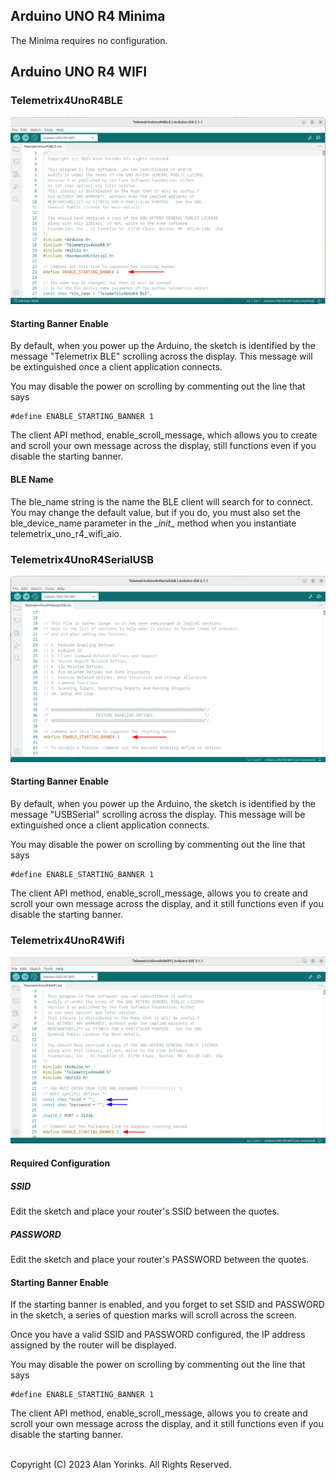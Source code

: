 

## Arduino UNO R4 Minima

The Minima requires no configuration.

## Arduino UNO R4 WIFI

### Telemetrix4UnoR4BLE

![](images/config_ble_server.png)

#### Starting Banner Enable

By default, when you power up the Arduino, the sketch is identified by the message
"Telemetrix BLE" scrolling across the display. This message will be extinguished once a 
client application connects.

You may disable the power on scrolling by commenting out the line that says
```angular2html
#define ENABLE_STARTING_BANNER 1
```

The client API method, enable_scroll_message, which allows you to create and scroll your
own message
across the display, still functions even if you disable the starting banner.


#### BLE Name
The ble_name string is the name the BLE client will search for to connect. You may 
change the default value, but if you do, you must also set the 
ble_device_name parameter in the \__init__ method when you 
instantiate telemetrix_uno_r4_wifi_aio.

### Telemetrix4UnoR4SerialUSB

![](images/config_serial_server.png)

#### Starting Banner Enable

By default, when you power up the Arduino, the sketch is identified by the message
"USBSerial" scrolling across the display. This message will be extinguished once a 
client application connects.

You may disable the power on scrolling by commenting out the line that says
```angular2html
#define ENABLE_STARTING_BANNER 1
```

The client API method, enable_scroll_message, allows you to create and scroll your
own message
across the display, and it still functions even if you disable the starting banner.

### Telemetrix4UnoR4Wifi

![](images/config_wifi_server.png)

#### Required Configuration

##### SSID
Edit the sketch and place your router's SSID between the quotes.

##### PASSWORD

Edit the sketch and place your router's PASSWORD between the quotes.


#### Starting Banner Enable

If the starting banner is enabled, and you forget to set SSID and PASSWORD in the sketch,
a series of question marks will scroll across the screen.

Once you have a valid SSID and PASSWORD configured, the IP address assigned by the 
router will be displayed. 

You may disable the power on scrolling by commenting out the line that says
```angular2html
#define ENABLE_STARTING_BANNER 1
```

The client API method, enable_scroll_message, allows you to create and scroll your
own message
across the display, and it still functions even if you disable the starting banner.




<BR>
Copyright (C) 2023 Alan Yorinks. All Rights Reserved.